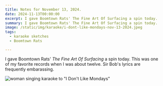 ```yaml
---
title: Notes for November 13, 2024.
date: 2024-11-13T00:00:00
excerpt: I gave Boomtown Rats' The Fine Art Of Surfacing a spin today. Sir Bob's lyrics are frequently embarassing.
summary: I gave Boomtown Rats' The Fine Art Of Surfacing a spin today. Sir Bob's lyrics are frequently embarassing.
image: /static/img/karaoke/i-dont-like-mondays-nov-13-2024.jpeg
tags:
  - karaoke sketches
  - Boomtown Rats

---
```


I gave Boomtown Rats' _The Fine Art Of Surfacing_ a spin today. This was one of my favorite records when I was about twelve.
Sir Bob's lyrics are frequently embarassing.

![woman singing karaoke to "I Don't Like Mondays"](/static/img/karaoke/i-dont-like-mondays-nov-13-2024.jpeg)